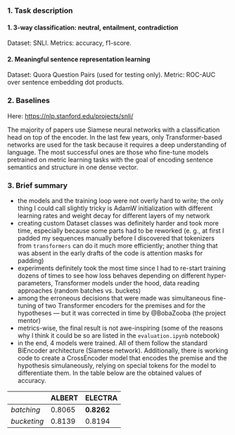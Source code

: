 ### 1. Task description
#### 1. 3-way classification: neutral, entailment, contradiction
Dataset: SNLI. Metrics: accuracy, f1-score.
#### 2. Meaningful sentence representation learning
Dataset: Quora Question Pairs (used for testing only). Metric: ROC-AUC over sentence embedding dot products.

### 2. Baselines
Here: https://nlp.stanford.edu/projects/snli/

The majority of papers use Siamese neural networks with a classification
head on top of the encoder. In the last few years, only Transformer-based
networks are used for the task because it requires a deep understanding
of language. The most successful ones are those who fine-tune models pretrained
on metric learning tasks with the goal of encoding sentence semantics and structure
in one dense vector.

### 3. Brief summary
- the models and the training loop were not overly hard to write;
the only thing I could call slightly tricky is AdamW initialization
with different learning rates and weight decay for different layers of my network
- creating custom Dataset classes was definitely harder and took more time,
especially because some parts had to be reworked (e. g., at first I padded
my sequences manually before I discovered that tokenizers from `transformers`
can do it much more efficiently; another thing that was absent in the
early drafts of the code is attention masks for padding)
- experiments definitely took the most time since I had to re-start training
dozens of times to see how loss behaves depending on different hyper-parameters,
Transformer models under the hood, data reading approaches (random batches vs. buckets)
- among the erroneous decisions that were made was simultaneous fine-tuning of two
Transformer encoders for the premises and for the hypotheses — but it was corrected
in time by @BobaZooba (the project mentor)
- metrics-wise, the final result is not awe-inspiring (some of the reasons why I think
it could be so are listed in the `evaluation.ipynb` notebook)
- in the end, 4 models were trained. All of them follow the standard BiEncoder architecture
(Siamese network). Additionally, there is working code to create a CrossEncoder model
that encodes the premise and the hypothesis simulaneously, relying on special tokens for
the model to differentiate them. In the table below are the obtained values of accuracy.

 | | ALBERT | ELECTRA
 | --- | --- | --- |
 *batching* | 0.8065 | **0.8262**
 *bucketing* | 0.8139 | 0.8194